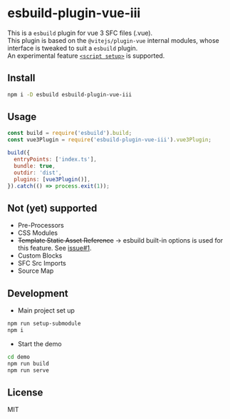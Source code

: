 # esbuild-plugin-vue-iii
This is a `esbuild` plugin for vue 3 SFC files (.vue).  
This plugin is based on the `@vitejs/plugin-vue` internal modules, whose interface is tweaked to suit a `esbuild` plugin.  
An experimental feature [`<script setup>`](https://github.com/vuejs/rfcs/blob/script-setup-2/active-rfcs/0000-script-setup.md) is supported.


## Install
``` sh
npm i -D esbuild esbuild-plugin-vue-iii
```

## Usage
``` js
const build = require('esbuild').build;
const vue3Plugin = require('esbuild-plugin-vue-iii').vue3Plugin;

build({
  entryPoints: ['index.ts'],
  bundle: true,
  outdir: 'dist',
  plugins: [vue3Plugin()],
}).catch(() => process.exit(1));
```

## Not (yet) supported
 - Pre-Processors
 - CSS Modules  
 - ~~Template Static Asset Reference~~ -> esbuild built-in options is used for this feature. See [issue#1](https://github.com/kena0ki/esbuild-plugin-vue-iii/issues/1).
 - Custom Blocks
 - SFC Src Imports
 - Source Map

## Development
  - Main project set up
```sh
npm run setup-submodule
npm i
```
  - Start the demo
```sh
cd demo
npm run build
npm run serve
```

## License
MIT
